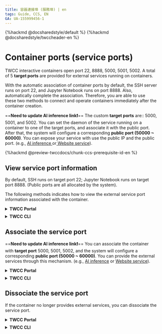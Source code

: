 ```yaml
---
title: 容器連接埠 (服務埠) | en
tags: Guide, CCS, EN
GA: UA-155999456-1
---
```


{%hackmd @docsharedstyle/default %}
{%hackmd @docsharedstyle/twccheader-en %}

# Container ports (service ports)

TWCC interactive containers open port 22, 8888, 5000, 5001, 5002. A total of 5 **target ports** are provided for external services running on containers.

With the automatic association of container ports by default, the SSH server runs on port 22, and Jupyter Notebook runs on port 8888. Also, automatically complete the association. Therefore, you are able to use these two methods to connect and operate containers immediately after the container creation.

==**Need to update AI inference link:exclamation:**==
The custom **target ports** are:: 5000, 5001, and 5002. You can set the daemon of the service running on a container to one of the target ports, and associate it with the public port. After that, the system will configure a corresponding **public port (50000 ~ 60000)**. You can expose your service with use the public IP and the public port. (e.g., [AI inference ](https://man.twcc.ai/@twccdocs/rkOTAaoa4?type=view)or[ Website service](https://man.twcc.ai/@twccdocs/howto-ccs-config-service-port-en)).

{%hackmd @preview-twccdocs/chunk-ccs-prerequisite-id-en %}


## View service port information 

By default, SSH runs on target port 22; Jupyter Notebook runs on target port 8888. (Public ports are all allocated by the system).

The following methods indicates how to view the external service port information associated with the container.

<!-- 1 start -->

<details class="docspoiler">

<summary><b>TWCC Portal</b></summary>

<br>

Scroll down the page to the "**Networks & Connection**" section> "**Port**". The associated service port information is displayed at the bottom left.


![](https://cos.twcc.ai/SYS-MANUAL/uploads/upload_756ba71d03c136e12baaabdc0a517855.png)


</details>

<!-- Space -->

<div style="height:8px"></div>

<!-- 2. start -->

<details class="docspoiler">

<summary><b>TWCC CLI</b></summary>

<br>

View the service port information associated with the container with ID **`886330`**.

```bash
$ twccli ls ccs -p -s 886330
```

</details>



## Associate the service port
==**Need to update AI inference link:exclamation:**==
You can associate the container with **target port** 5000, 5001, 5002, and the system will configure a corresponding **public port (50000 ~ 60000)**. You can provide the external services through this mechanism.  (e.g., [AI inference](https://man.twcc.ai/@twccdocs/rkOTAaoa4?type=view) or [Website service](https://man.twcc.ai/@twccdocs/howto-ccs-config-service-port-en)).

<!-- 1 start -->

<details class="docspoiler">

<summary><b>TWCC Portal</b></summary>

<br>

- Click "**ASSOCIATE**" service port :arrow_right: Select the target port of the service daemon `5002` :arrow_right: Click  "**OK**"
![](https://cos.twcc.ai/SYS-MANUAL/uploads/upload_a5ae43d8cae3b31066fb4364ef9409bd.png)

        
- After that, the system will configure a "**Public Port**" (`54708`) corresponding to the target port  (`5002`).
        
![](https://cos.twcc.ai/SYS-MANUAL/uploads/upload_3e1c6887b4f75f4d0de4b9270856b723.png)


</details>

<!-- Space -->

<div style="height:8px"></div>

<!-- 2. start -->

<details class="docspoiler">

<summary><b>TWCC CLI</b></summary>

<br>

- Associate the container (ID `886330`) with the target port `5000`.
```bash
$ twccli net ccs -p 5000 -open -s 886330
```

- After association, enter the [view command](#View-service-port-information) to view the public port allocated by the system.
</details>


## Dissociate the service port

If the container no longer provides external services, you can dissociate the service port.


<!-- 1 start -->

<details class="docspoiler">

<summary><b>TWCC Portal</b></summary>

<br>

In the Interactive Container Details page, click "<b>DISSOCIATE</b>".

![](https://cos.twcc.ai/SYS-MANUAL/uploads/upload_102119b28dadb948ba5c9a9096169b73.png)

Then check the port number to be dissociated, and click "**OK**" to successfully dissociate.

![](https://cos.twcc.ai/SYS-MANUAL/uploads/upload_60d9a8d43ca282904c175f37cb94af93.png)


</details>

<!-- Space -->

<div style="height:8px"></div>

<!-- 2. start -->

<details class="docspoiler">

<summary><b>TWCC CLI</b></summary>

<br>

Dissociate the container (ID `886330`) with the target port `5000`.
```bash
$ twccli net ccs -p 5000 -close -s 886330
```

</details>

